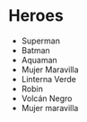 # Heroes

- Superman
- Batman
- Aquaman
- Mujer Maravilla
- Linterna Verde
- Robin
- Volcán Negro
- Mujer maravilla
